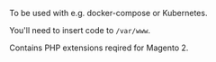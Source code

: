 To be used with e.g. docker-compose or Kubernetes.

You'll need to insert code to `/var/www`.

Contains PHP extensions reqired for Magento 2.
